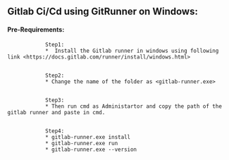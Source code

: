 ## Gitlab Ci/Cd using GitRunner on Windows:

#### Pre-Requirements:

                Step1:
                *  Install the Gitlab runner in windows using following link <https://docs.gitlab.com/runner/install/windows.html>
        
        
                Step2:
                * Change the name of the folder as <gitlab-runner.exe>
        
        
                Step3:
                * Then run cmd as Administartor and copy the path of the gitlab runner and paste in cmd.
        
        
                Step4:
                * gitlab-runner.exe install
                * gitlab-runner.exe run
                * gitlab-runner.exe --version
            
